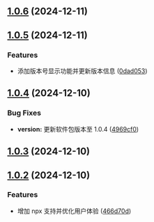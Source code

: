 ## [1.0.6](https://github.com/h7ml/ai-markdown-translator/compare/v1.0.5...v1.0.6) (2024-12-11)



## [1.0.5](https://github.com/h7ml/ai-markdown-translator/compare/v1.0.4...v1.0.5) (2024-12-11)


### Features

* 添加版本号显示功能并更新版本信息 ([0dad053](https://github.com/h7ml/ai-markdown-translator/commit/0dad0536db4391ccc2ac9ed4c22fde732aadd5b7))



## [1.0.4](https://github.com/h7ml/ai-markdown-translator/compare/v1.0.3...v1.0.4) (2024-12-10)


### Bug Fixes

* **version:** 更新软件包版本至 1.0.4 ([4969cf0](https://github.com/h7ml/ai-markdown-translator/commit/4969cf013a2716788743f65fb47194973b3fee3a))



## [1.0.3](https://github.com/h7ml/ai-markdown-translator/compare/v1.0.2...v1.0.3) (2024-12-10)



## [1.0.2](https://github.com/h7ml/ai-markdown-translator/compare/466d70df6f9a3d749be14648ba56f73b7120b798...v1.0.2) (2024-12-10)


### Features

* 增加 npx 支持并优化用户体验 ([466d70d](https://github.com/h7ml/ai-markdown-translator/commit/466d70df6f9a3d749be14648ba56f73b7120b798))



